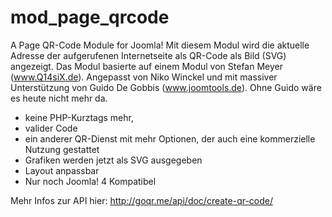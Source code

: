 # mod_page_qrcode
A Page QR-Code Module for Joomla!
Mit diesem Modul wird die aktuelle Adresse der aufgerufenen Internetseite als QR-Code als Bild (SVG) angezeigt.
Das Modul basierte auf einem Modul von Stefan Meyer (www.Q14siX.de). Angepasst von Niko Winckel und mit massiver Unterstützung von Guido De Gobbis (www.joomtools.de). Ohne Guido wäre es heute nicht mehr da.
* keine PHP-Kurztags mehr,
* valider Code
* ein anderer QR-Dienst mit mehr Optionen, der auch eine kommerzielle Nutzung gestattet
* Grafiken werden jetzt als SVG ausgegeben
* Layout anpassbar
* Nur noch Joomla! 4 Kompatibel

Mehr Infos zur API hier: http://goqr.me/api/doc/create-qr-code/
